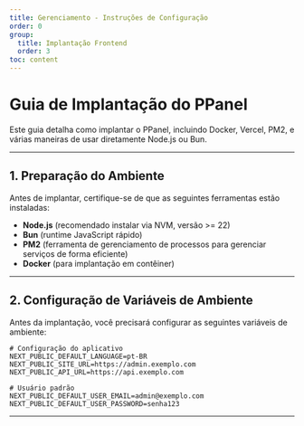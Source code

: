 ```yaml
---
title: Gerenciamento - Instruções de Configuração
order: 0
group: 
  title: Implantação Frontend
  order: 3
toc: content
---
```


# **Guia de Implantação do PPanel**

Este guia detalha como implantar o PPanel, incluindo Docker, Vercel, PM2, e várias maneiras de usar diretamente Node.js ou Bun.

---

## **1. Preparação do Ambiente**

Antes de implantar, certifique-se de que as seguintes ferramentas estão instaladas:

- **Node.js** (recomendado instalar via NVM, versão >= 22)
- **Bun** (runtime JavaScript rápido)
- **PM2** (ferramenta de gerenciamento de processos para gerenciar serviços de forma eficiente)
- **Docker** (para implantação em contêiner)

---

## **2. Configuração de Variáveis de Ambiente**

Antes da implantação, você precisará configurar as seguintes variáveis de ambiente:

```env
# Configuração do aplicativo
NEXT_PUBLIC_DEFAULT_LANGUAGE=pt-BR
NEXT_PUBLIC_SITE_URL=https://admin.exemplo.com
NEXT_PUBLIC_API_URL=https://api.exemplo.com

# Usuário padrão
NEXT_PUBLIC_DEFAULT_USER_EMAIL=admin@exemplo.com
NEXT_PUBLIC_DEFAULT_USER_PASSWORD=senha123
```

---

